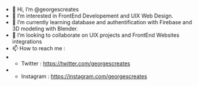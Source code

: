 - 👋 Hi, I’m @georgescreates
- 👀 I’m interested in FrontEnd Developement and UIX Web Design.
- 🌱 I’m currently learning database and authentification with Firebase and 3D modeling with Blender.
- 💞️ I’m looking to collaborate on UIX projects and FrontEnd Websites integrations
- 📫 How to reach me :
- - Twitter : https://twitter.com/georgescreates
- - Instagram : https://instagram.com/georgescreates

<!---
georgescreates/georgescreates is a ✨ special ✨ repository because its `README.md` (this file) appears on your GitHub profile.
You can click the Preview link to take a look at your changes.
--->
